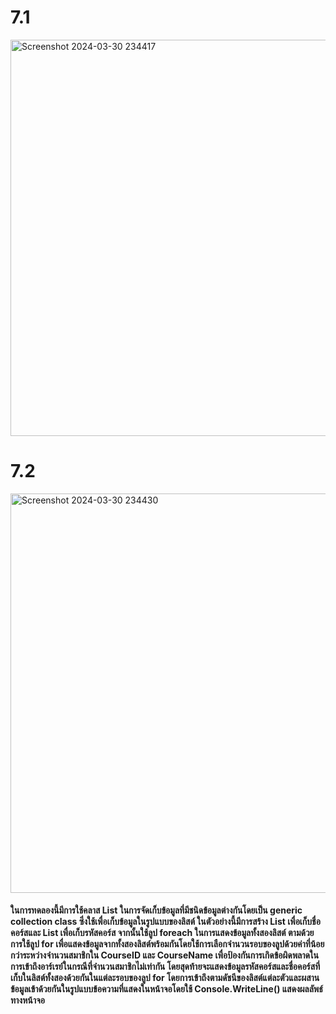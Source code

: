 # 7.1
<img width="634" alt="Screenshot 2024-03-30 234417" src="https://github.com/anndyyzzz/03376836-OOP-2566-Lab-14/assets/144866059/3e3d51df-7d40-42ef-b908-53ba106e3ff6">

# 7.2
<img width="639" alt="Screenshot 2024-03-30 234430" src="https://github.com/anndyyzzz/03376836-OOP-2566-Lab-14/assets/144866059/0779bf75-14bb-497b-9753-b221bc31ff03">

#### ในการทดลองนี้มีการใช้คลาส List<T> ในการจัดเก็บข้อมูลที่มีชนิดข้อมูลต่างกันโดยเป็น generic collection class ซึ่งใช้เพื่อเก็บข้อมูลในรูปแบบของลิสต์ ในตัวอย่างนี้มีการสร้าง List<string> เพื่อเก็บชื่อคอร์สและ List<int> เพื่อเก็บรหัสคอร์ส จากนั้นใช้ลูป foreach ในการแสดงข้อมูลทั้งสองลิสต์ ตามด้วยการใช้ลูป for เพื่อแสดงข้อมูลจากทั้งสองลิสต์พร้อมกันโดยใช้การเลือกจำนวนรอบของลูปด้วยค่าที่น้อยกว่าระหว่างจำนวนสมาชิกใน CourseID และ CourseName เพื่อป้องกันการเกิดข้อผิดพลาดในการเข้าถึงอาร์เรย์ในกรณีที่จำนวนสมาชิกไม่เท่ากัน โดยสุดท้ายจะแสดงข้อมูลรหัสคอร์สและชื่อคอร์สที่เก็บในลิสต์ทั้งสองด้วยกันในแต่ละรอบของลูป for โดยการเข้าถึงตามดัชนีของลิสต์แต่ละตัวและผสานข้อมูลเข้าด้วยกันในรูปแบบข้อความที่แสดงในหน้าจอโดยใช้ Console.WriteLine() แสดงผลลัพธ์ทางหน้าจอ
